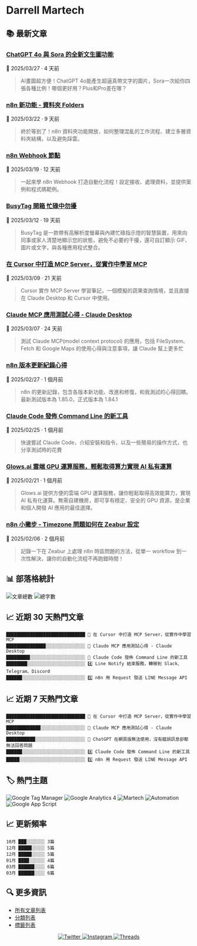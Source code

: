 # Darrell Martech

## 📚 最新文章

### [ChatGPT 4o 與 Sora 的全新文生圖功能](https://www.darrelltw.com/chatgpt-sora-create-image-with-text/?utm_source=github_readme&utm_medium=referral)
📅 2025/03/27 · 4 天前

> AI畫圖超方便！ChatGPT 4o能產生超逼真帶文字的圖片，Sora一次給你四張各種比例！哪個更好用？Plus和Pro差在哪？


### [n8n 新功能 - 資料夾 Folders](https://www.darrelltw.com/n8n-new-feature-folders/?utm_source=github_readme&utm_medium=referral)
📅 2025/03/22 · 9 天前

> 終於等到了！n8n 資料夾功能開放，如何整理混亂的工作流程、建立多層資料夾結構，以及避免踩雷。


### [n8n Webhook 節點](https://www.darrelltw.com/n8n-webhook/?utm_source=github_readme&utm_medium=referral)
📅 2025/03/19 · 12 天前

> 一起來學 n8n Webhook 打造自動化流程！設定接收、處理資料，並提供案例和程式碼範例。


### [BusyTag 開箱 忙碌中勿擾](https://www.darrelltw.com/unboxing-busytag/?utm_source=github_readme&utm_medium=referral)
📅 2025/03/12 · 19 天前

> BusyTag 是一款帶有高解析度螢幕與內建忙碌指示燈的智慧裝置，用來向同事或家人清楚地顯示您的狀態，避免不必要的干擾，還可自訂顯示 GIF、圖片或文字，與各種應用程式整合。


### [在 Cursor 中打造 MCP Server，從實作中學習 MCP](https://www.darrelltw.com/cursor-mcp-server-guide/?utm_source=github_readme&utm_medium=referral)
📅 2025/03/09 · 21 天前

> Cursor 實作 MCP Server 學習筆記，一個模擬的蔬果查詢情境，並且直接在 Claude Desktop 和 Cursor 中使用。


### [Claude MCP 應用測試心得 - Claude Desktop](https://www.darrelltw.com/claude-desktop-new-mcp-features-review/?utm_source=github_readme&utm_medium=referral)
📅 2025/03/07 · 24 天前

> 測試 Claude MCP(model context protocol) 的應用，包括 FileSystem、Fetch 和 Google Maps 的使用心得與注意事項，讓 Claude 幫上更多忙


### [n8n 版本更新紀錄心得](https://www.darrelltw.com/n8n-update-log/?utm_source=github_readme&utm_medium=referral)
📅 2025/02/27 · 1 個月前

> n8n 的更新記錄，包含各版本新功能、改進和修復，和我測試的心得回饋。最新測試版本為 1.85.0，正式版本為 1.84.1


### [Claude Code 發佈 Command Line 的新工具](https://www.darrelltw.com/claude-code-new-command-line-tool/?utm_source=github_readme&utm_medium=referral)
📅 2025/02/25 · 1 個月前

> 快速嘗試 Claude Code，介紹安裝和指令，以及一些簡易的操作方式，也分享測試時的花費


### [Glows.ai 雲端 GPU 運算服務，輕鬆取得算力實現 AI 私有運算](https://www.darrelltw.com/glows-ai-cloud-gpu-service/?utm_source=github_readme&utm_medium=referral)
📅 2025/02/21 · 1 個月前

> Glows.ai 提供方便的雲端 GPU 運算服務，讓你輕鬆取得高效能算力，實現 AI 私有化運算。無需自建機房，即可享有穩定、安全的 GPU 資源，是企業和個人開發 AI 應用的最佳選擇。


### [n8n 小撇步 - Timezone 問題如何在 Zeabur 設定](https://www.darrelltw.com/n8n-with-zeabur-timezone-issue/?utm_source=github_readme&utm_medium=referral)
📅 2025/02/06 · 2 個月前

> 記錄一下在 Zeabur 上處理 n8n 時區問題的方法，從單一 workflow 到一次性解決，讓你的自動化流程不再跑錯時間！


## 📊 部落格統計
![文章總數](https://img.shields.io/badge/文章總數-88-blue?style=flat-square)
![總字數](https://img.shields.io/badge/總字數-208059+-blue?style=flat-square)

## 📈 近期 30 天熱門文章
```text
██████████████████████████████ 🥇 在 Cursor 中打造 MCP Server，從實作中學習 MCP
███████████████░░░░░░░░░░░░░░░ 🥈 Claude MCP 應用測試心得 - Claude Desktop
█████████░░░░░░░░░░░░░░░░░░░░░ 🥉 Claude Code 發佈 Command Line 的新工具
████████░░░░░░░░░░░░░░░░░░░░░░ 4️⃣ Line Notify 結束服務，轉移到 Slack、Telegram、Discord
██████░░░░░░░░░░░░░░░░░░░░░░░░ 5️⃣ n8n 用 Request 發送 LINE Message API
```

## 📈 近期 7 天熱門文章
```text
██████████████████████████████ 🥇 在 Cursor 中打造 MCP Server，從實作中學習 MCP
█████████████░░░░░░░░░░░░░░░░░ 🥈 Claude MCP 應用測試心得 - Claude Desktop
███████████░░░░░░░░░░░░░░░░░░░ 🥉 ChatGPT 在網頁版無法使用，沒有錯誤訊息卻都無法回答問題
██████░░░░░░░░░░░░░░░░░░░░░░░░ 4️⃣ Claude Code 發佈 Command Line 的新工具
█████░░░░░░░░░░░░░░░░░░░░░░░░░ 5️⃣ n8n 用 Request 發送 LINE Message API
```

## 🏷️ 熱門主題
![Google Tag Manager](https://img.shields.io/badge/Google%20Tag%20Manager-27-orange?style=flat-square) ![Google Analytics 4](https://img.shields.io/badge/Google%20Analytics%204-14-orange?style=flat-square) ![Martech](https://img.shields.io/badge/Martech-13-orange?style=flat-square) ![Automation](https://img.shields.io/badge/Automation-10-orange?style=flat-square) ![Google App Script](https://img.shields.io/badge/Google%20App%20Script-5-orange?style=flat-square)

## 📈 更新頻率
```text
10月 ███░░░░░░░ 3篇
12月 █████░░░░░ 5篇
12月 █████░░░░░ 5篇
01月 ████░░░░░░ 4篇
03月 ██████░░░░ 6篇
03月 ██████░░░░ 6篇
```

## 🔍 更多資訊
- [所有文章列表](https://www.darrelltw.com/archives/)
- [分類列表](https://www.darrelltw.com/categories/)
- [標籤列表](https://www.darrelltw.com/tags/)

<div align="center">
  <a href="https://twitter.com/DarrellMarTech" target="_blank">
    <img src="https://img.shields.io/badge/Twitter-1DA1F2?style=for-the-badge&logo=twitter&logoColor=white" alt="Twitter">
  </a>
  <a href="https://www.instagram.com/darrell_tw_/" target="_blank">
    <img src="https://img.shields.io/badge/Instagram-E4405F?style=for-the-badge&logo=instagram&logoColor=white" alt="Instagram">
  </a>
  <a href="https://www.threads.net/@darrell_tw_" target="_blank">
    <img src="https://img.shields.io/badge/Threads-000000?style=for-the-badge&logo=threads&logoColor=white" alt="Threads">
  </a>
</div>
